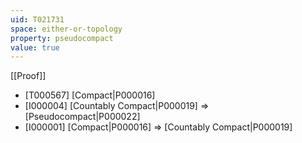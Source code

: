 ```yaml
---
uid: T021731
space: either-or-topology
property: pseudocompact
value: true
---
```

[[Proof]]

* [T000567] [Compact|P000016]
* [I000004] [Countably Compact|P000019] => [Pseudocompact|P000022]
* [I000001] [Compact|P000016] => [Countably Compact|P000019]

